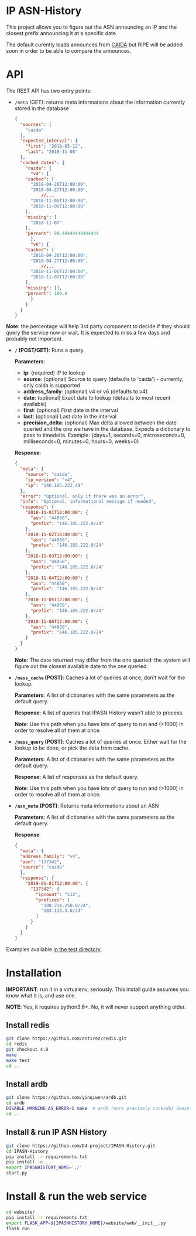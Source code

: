 # IP ASN-History

This project allows you to figure out the ASN announcing an IP and the closest prefix
announcing it at a specific date.

The default curently loads announces from [CAIDA](http://data.caida.org/datasets/routing/)
but RIPE will be added soon in order to be able to compare the announces.

# API

The REST API has two entry points:

* `/meta` (GET): returns meta informations about the information currently stored in the database

	```json
	{
	  "sources": [
	    "caida"
	  ],
	  "expected_interval": {
	    "first": "2018-05-12",
	    "last": "2018-11-08"
	  },
	  "cached_dates": {
	    "caida": {
	      "v4": {
		"cached": [
		  "2018-04-26T12:00:00",
		  "2018-04-27T12:00:00",
			  //...
		  "2018-11-05T12:00:00",
		  "2018-11-06T12:00:00"
		],
		"missing": [
		  "2018-11-07"
		],
		"percent": 99.44444444444444
	      },
	      "v6": {
		"cached": [
		  "2018-04-26T12:00:00",
		  "2018-04-27T12:00:00",
			  //...
		  "2018-11-06T12:00:00",
		  "2018-11-07T12:00:00"
		],
		"missing": [],
		"percent": 100.0
	      }
	    }
	  }
	}
	```

**Note**: the percentage will help 3rd party component to decide if they should query the service now or wait.
		  It is expected to miss a few days and probably not important.

* **`/` (POST/GET)**: Runs a query.

    **Parameters**:

	* **ip**: (required) IP to lookup
	* **source**: (optional) Source to query (defaults to 'caida') - currently, only caida is supported
	* **address_family**: (optional) v4 or v6 (defaults to v4)
	* **date**: (optional) Exact date to lookup (defaults to most recent available)
	* **first**: (optional) First date in the interval
	* **last**: (optional) Last date in the interval
	* **precision_delta**: (optional) Max delta allowed between the date queried and the one we have in the database. Expects a dictionary to pass to timedelta.
			 Example: {days=1, seconds=0, microseconds=0, milliseconds=0, minutes=0, hours=0, weeks=0}

    **Response**:

	```json
	{
	  "meta": {
	    "source": "caida",
	    "ip_version": "v4",
	    "ip": "146.185.222.49"
	  },
	  "error": "Optional, only if there was an error",
	  "info": "Optional, informational message if needed",
	  "response": {
	    "2018-11-01T12:00:00": {
	      "asn": "44050",
	      "prefix": "146.185.222.0/24"
	    },
	    "2018-11-02T16:00:00": {
	      "asn": "44050",
	      "prefix": "146.185.222.0/24"
	    },
	    "2018-11-03T12:00:00": {
	      "asn": "44050",
	      "prefix": "146.185.222.0/24"
	    },
	    "2018-11-04T12:00:00": {
	      "asn": "44050",
	      "prefix": "146.185.222.0/24"
	    },
	    "2018-11-05T12:00:00": {
	      "asn": "44050",
	      "prefix": "146.185.222.0/24"
	    },
	    "2018-11-06T12:00:00": {
	      "asn": "44050",
	      "prefix": "146.185.222.0/24"
	    }
	  }
	}
	```

    **Note**: The date returned may differ from the one queried: the system will figure out the closest available date to the one queried.

* **`/mass_cache` (POST)**: Caches a lot of queries at once, don't wait for the lookup.

    **Parameters**: A list of dictionaries with the same parameters as the default query.
    
    **Response**: A list of queries that IPASN History wasn't able to process.

    **Note**: Use this path when you have lots of query to run and (>1000) in order to resolve all of them at once.
	
* **`/mass_query` (POST)**: Caches a lot of queries at once. Either wait for the lookup to be done, or pick the data from cache.

    **Parameters**: A list of dictionaries with the same parameters as the default query.
    
    **Response**: A list of responses as the default query.
	
    **Note**: Use this path when you have lots of query to run and (>1000) in order to resolve all of them at once.

* **`/asn_meta` (POST)**: Returns meta informations about an ASN

    **Parameters**: A list of dictionaries with the same parameters as the default query.
    
    **Response**
    
    ```json
    {
      "meta": {
      "address_family": "v4",
      "asn": "137342",
      "source": "caida"
      },
      "response": {
        "2019-01-01T12:00:00": {
          "137342": {
            "ipcount": "512",
            "prefixes": [
              "180.214.250.0/24",
              "103.113.3.0/24"
            ]
          }
        }
      }
    }


Examples available [in the test directory](https://github.com/D4-project/IPASN-History/blob/master/test/test_query.py).

# Installation

**IMPORTANT**: run it in a virtualenv, seriously. This install guide assumes you know what it is, and use one.

**NOTE**: Yes, it requires python3.6+. No, it will never support anything older.

## Install redis

```bash
git clone https://github.com/antirez/redis.git
cd redis
git checkout 4.0
make
make test
cd ..
```

## Install ardb

```bash
git clone https://github.com/yinqiwen/ardb.git
cd ardb
DISABLE_WARNING_AS_ERROR=1 make  # ardb (more precisely rocksdb) doesn't compile on ubuntu 18.04 unless you disable warning as error
cd ..
```

## Install & run IP ASN History

```bash
git clone https://github.com/D4-project/IPASN-History.git
cd IPASN-History
pip install -r requirements.txt
pip install -e .
export IPASNHISTORY_HOME='./'
start.py
```

# Install & run the web service

```bash
cd website/
pip install -r requirements.txt
export FLASK_APP=${IPASNHISTORY_HOME}/website/web/__init__.py
flask run
```
